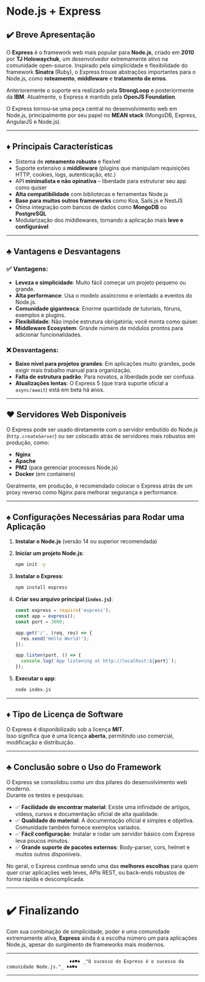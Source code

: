# Node.js + Express

## ✔️ Breve Apresentação

O **Express** é o framework web mais popular para **Node.js**, criado em **2010** por **TJ Holowaychuk**, um desenvolvedor extremamente ativo na comunidade open-source. Inspirado pela simplicidade e flexibilidade do framework **Sinatra** (Ruby), o Express trouxe abstrações importantes para o Node.js, como **roteamento**, **middleware** e **tratamento de erros**.  

Anterioremente o suporte era realizado pela **StrongLoop** e posteriormente da **IBM**. Atualmente, o Express é mantido pela **OpenJS Foundation**.

O Express tornou-se uma peça central no desenvolvimento web em Node.js, principalmente por seu papel no **MEAN stack** (MongoDB, Express, AngularJS e Node.js).

---

## ♦️ Principais Características

- Sistema de **roteamento robusto** e flexível
- Suporte extensivo a **middleware** (plugins que manipulam requisições HTTP, cookies, logs, autenticação, etc.)
- API **minimalista e não opinativa** – liberdade para estruturar seu app como quiser
- **Alta compatibilidade** com bibliotecas e ferramentas Node.js
- **Base para muitos outros frameworks** como Koa, Sails.js e NestJS
- Ótima integração com bancos de dados como **MongoDB** ou **PostgreSQL**
- Modularização dos middlewares, tornando a aplicação mais **leve e configurável**

---

## ♣️ Vantagens e Desvantagens

### ✅ Vantagens:
- **Leveza e simplicidade**: Muito fácil começar um projeto pequeno ou grande.
- **Alta performance**: Usa o modelo assíncrono e orientado a eventos do Node.js.
- **Comunidade gigantesca**: Enorme quantidade de tutoriais, fóruns, exemplos e plugins.
- **Flexibilidade**: Não impõe estrutura obrigatória; você monta como quiser.
- **Middleware Ecosystem**: Grande número de módulos prontos para adicionar funcionalidades.

### ❌ Desvantagens:
- **Baixo nível para projetos grandes**: Em aplicações muito grandes, pode exigir mais trabalho manual para organização.
- **Falta de estrutura padrão**: Para novatos, a liberdade pode ser confusa.
- **Atualizações lentas**: O Express 5 (que trará suporte oficial a `async/await`) está em beta há anos.

---

## ♥️ Servidores Web Disponíveis

O Express pode ser usado diretamente com o servidor embutido do Node.js (`http.createServer`) ou ser colocado atrás de servidores mais robustos em produção, como:

- **Nginx**
- **Apache**
- **PM2** (para gerenciar processos Node.js)
- **Docker** (em containers)

Geralmente, em produção, é recomendado colocar o Express atrás de um proxy reverso como Nginx para melhorar segurança e performance.

---

## ♠️ Configurações Necessárias para Rodar uma Aplicação

1. **Instalar o Node.js** (versão 14 ou superior recomendada)
2. **Iniciar um projeto Node.js**:
   ```bash
   npm init -y
   ```
3. **Instalar o Express**:
   ```bash
   npm install express
   ```
4. **Criar seu arquivo principal (`index.js`)**:
   ```javascript
   const express = require('express');
   const app = express();
   const port = 3000;

   app.get('/', (req, res) => {
     res.send('Hello World!');
   });

   app.listen(port, () => {
     console.log(`App listening at http://localhost:${port}`);
   });
   ```

5. **Executar o app**:
   ```bash
   node index.js
   ```

---

## ♦️ Tipo de Licença de Software

O Express é disponibilizado sob a licença **MIT**.  
Isso significa que é uma licença **aberta**, permitindo uso comercial, modificação e distribuição.

---

## ♣️ Conclusão sobre o Uso do Framework

O Express se consolidou como um dos pilares do desenvolvimento web moderno.  
Durante os testes e pesquisas:

- ✅ **Facilidade de encontrar material**: Existe uma infinidade de artigos, vídeos, cursos e documentação oficial de alta qualidade.
- ✅ **Qualidade do material**: A documentação oficial é simples e objetiva. Comunidade também fornece exemplos variados.
- ✅ **Fácil configuração**: Instalar e rodar um servidor básico com Express leva poucos minutos.
- ✅ **Grande suporte de pacotes externos**: Body-parser, cors, helmet e muitos outros disponíveis.

No geral, o Express continua sendo uma das **melhores escolhas** para quem quer criar aplicações web leves, APIs REST, ou back-ends robustos de forma rápida e descomplicada.

---

# ✔️ Finalizando

Com sua combinação de simplicidade, poder e uma comunidade extremamente ativa, **Express** ainda é a escolha número um para aplicações Node.js, apesar do surgimento de frameworks mais modernos.  

---

                           ♦️♣️♥️♠️ _"O sucesso do Express é o sucesso da comunidade Node.js."_ ♦️♣️♥️♠️

---

